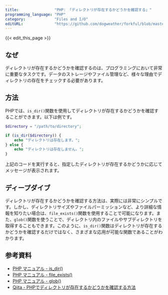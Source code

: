 ```yaml
---
title:                "PHP: 「ディレクトリが存在するかどうかを確認する」"
programming_language: "PHP"
category:             "Files and I/O"
editURL:              "https://github.com/dogweather/forkful/blob/master/content/ja/php/checking-if-a-directory-exists.md"
---
```


{{< edit_this_page >}}

## なぜ

ディレクトリが存在するかどうかを確認するのは、プログラミングにおいて非常に重要なタスクです。データのストレージやファイル管理など、様々な理由でディレクトリの存在をチェックする必要があります。

## 方法

PHPでは、`is_dir()`関数を使用してディレクトリが存在するかどうかを確認することができます。以下は例です。

```PHP
$directory = "/path/to/directory";

if (is_dir($directory)) {
    echo "ディレクトリは存在します。";
} else {
    echo "ディレクトリは存在しません。";
}
```

上記のコードを実行すると、指定したディレクトリが存在するかどうかに応じてメッセージが表示されます。

## ディープダイブ

ディレクトリが存在するかどうかを確認する方法は、実際には非常にシンプルです。しかし、ディレクトリサイズやファイルパーミッションなど、より詳細な情報を知りたい場合は、`file_exists()`関数を使用することで可能になります。また、`glob()`関数を使うことで、ディレクトリ内のファイルやサブディレクトリを取得することもできます。このように、`is_dir()`関数はディレクトリが存在するかどうかを確認するだけではなく、さまざまな応用が可能な関数であることがわかります。

## 参考資料

- [PHP マニュアル - is_dir()](https://www.php.net/manual/ja/function.is-dir.php)
- [PHP マニュアル - file_exists()](https://www.php.net/manual/ja/function.file-exists.php)
- [PHP マニュアル - glob()](https://www.php.net/manual/ja/function.glob.php)
- [Qiita - PHPでディレクトリが存在するかどうかを確認する方法](https://qiita.com/sutara79/items/6ae3b629b52f6defef40)
